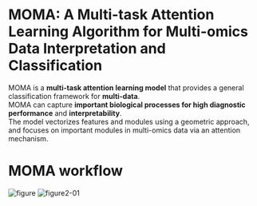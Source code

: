 # MOMA: A Multi-task Attention Learning Algorithm for Multi-omics Data Interpretation and Classification

MOMA is a **multi-task attention learning model** that provides a general classification framework for **multi-data**. <br/>
MOMA can capture **important biological processes for high diagnostic performance** and **interpretability**.<br/>
The model vectorizes features and modules using a geometric approach, and focuses on important modules in multi-omics data via an attention mechanism.

# MOMA workflow
![figure](https://user-images.githubusercontent.com/37695581/108036011-027d8180-707b-11eb-8bac-d484b7cbb2d2.jpg)
![figure2-01](https://user-images.githubusercontent.com/37695581/108036374-7d469c80-707b-11eb-9392-1498bd00be32.png)

